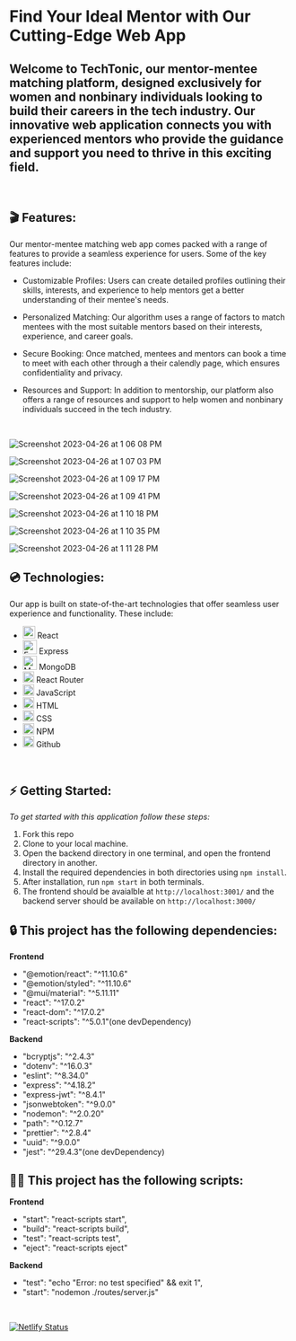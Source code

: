 <h1> Find Your Ideal Mentor with Our Cutting-Edge Web App</h1>
<h2> Welcome to TechTonic, our mentor-mentee matching platform, designed exclusively for women and nonbinary individuals looking to build their careers in the tech industry. Our innovative web application connects you with experienced mentors who provide the guidance and support you need to thrive in this exciting field. </h2>

<br>

## 🎬 <b>Features:</b>

Our mentor-mentee matching web app comes packed with a range of features to provide a seamless experience for users. Some of the key features include:

- Customizable Profiles: Users can create detailed profiles outlining their skills, interests, and experience to help mentors get a better understanding of their mentee's needs.

- Personalized Matching: Our algorithm uses a range of factors to match mentees with the most suitable mentors based on their interests, experience, and career goals.

- Secure Booking: Once matched, mentees and mentors can book a time to meet with each other through a their calendly page, which ensures confidentiality and privacy.

- Resources and Support: In addition to mentorship, our platform also offers a range of resources and support to help women and nonbinary individuals succeed in the tech industry.

<br>

![Screenshot 2023-04-26 at 1 06 08 PM](https://user-images.githubusercontent.com/98188684/234664609-61c470c8-8da7-46f5-8fa8-26d90315c84d.png)

![Screenshot 2023-04-26 at 1 07 03 PM](https://user-images.githubusercontent.com/98188684/234664775-1de81e5f-fa20-4176-b23f-89b10b8fc698.png)

![Screenshot 2023-04-26 at 1 09 17 PM](https://user-images.githubusercontent.com/98188684/234665246-3e4f3b95-6156-44df-9997-65fd5743e985.png)

![Screenshot 2023-04-26 at 1 09 41 PM](https://user-images.githubusercontent.com/98188684/234665339-5f95f7ef-69a3-45fa-96fa-d1a0c725603c.png)

![Screenshot 2023-04-26 at 1 10 18 PM](https://user-images.githubusercontent.com/98188684/234665461-6a2c051e-ff78-44ab-bae8-4521a538b870.png)

![Screenshot 2023-04-26 at 1 10 35 PM](https://user-images.githubusercontent.com/98188684/234665523-b9b5df98-3554-4e5c-a67e-13870b063b0c.png)

![Screenshot 2023-04-26 at 1 11 28 PM](https://user-images.githubusercontent.com/98188684/234665704-b0a5963c-6051-49c8-ab9b-4fbc43e77925.png)

## 💿 <b>Technologies:</b>

Our app is built on state-of-the-art technologies that offer seamless user experience and functionality. These include:
- <img alt="React" src="https://user-images.githubusercontent.com/25181517/117448085-96eed600-af3e-11eb-9492-83a3a0fcbfb1.png" width="22px"/> React
- <img alt="Express" src="https://user-images.githubusercontent.com/25181517/183576452-167273ef-bc96-48d1-bb36-5ddb57695960.png" width="25px"/> Express
- <img alt="MongoDB" src="https://user-images.githubusercontent.com/98188684/234662738-ed0006cf-11fa-4064-a52f-5ca1efcfe1db.png" width="25px"/> MongoDB
- <img alt="React Router" src="https://user-images.githubusercontent.com/102757890/188328033-172b27de-1636-4629-b997-2eadb33634ad.png" width="20px"/> React Router
- <img alt="javascript" src="https://user-images.githubusercontent.com/25181517/117447155-6a868a00-af3d-11eb-9cfe-245df15c9f3f.png" width="20px"/> JavaScript
- <img alt="HTML" src="https://user-images.githubusercontent.com/25181517/117447535-f00a3a00-af3d-11eb-89bf-45aaf56dbaf1.png" width="20px"/> HTML 
- <img alt="CSS" src="https://user-images.githubusercontent.com/25181517/117447663-0fa16280-af3e-11eb-8677-bcf8e4f8e298.png" width="20px"/> CSS
- <img alt="NPM" src="https://user-images.githubusercontent.com/25181517/121401671-49102800-c959-11eb-9f6f-74d49a5e1774.png" width="20px"/> NPM
- <img alt="Github" src="https://user-images.githubusercontent.com/25181517/117364276-fc4eb280-aebd-11eb-92ba-8a6ef74b7313.png" width="20px"/> Github




<br>

## ⚡️ <b>Getting Started:</b>
*To get started with this application follow these steps:*
1. Fork this repo
2. Clone to your local machine.
3. Open the backend directory in one terminal, and open the frontend directory in another.
4. Install the required dependencies in both directories using `npm install`.
5. After installation, run `npm start` in both terminals. 
6. The frontend should be avaialble at `http://localhost:3001/` and the backend server should be available on `http://localhost:3000/`

## 🔒 <b>This project has the following dependencies:</b>
<b>Frontend</b>
- "@emotion/react": "^11.10.6"
- "@emotion/styled": "^11.10.6"
- "@mui/material": "^5.11.11"
- "react": "^17.0.2"
- "react-dom": "^17.0.2"
- "react-scripts": "^5.0.1"(one devDependency)

<b>Backend</b>
- "bcryptjs": "^2.4.3"
- "dotenv": "^16.0.3"
- "eslint": "^8.34.0"
- "express": "^4.18.2"
- "express-jwt": "^8.4.1"
- "jsonwebtoken": "^9.0.0"
- "nodemon": "^2.0.20"
- "path": "^0.12.7"
- "prettier": "^2.8.4"
- "uuid": "^9.0.0"
- "jest": "^29.4.3"(one devDependency)

## ✍🏼 <b>This project has the following scripts:</b>
<b>Frontend</b>
- "start": "react-scripts start",
- "build": "react-scripts build",
- "test": "react-scripts test",
- "eject": "react-scripts eject"

<b>Backend</b>
- "test": "echo \"Error: no test specified\" && exit 1",
- "start": "nodemon ./routes/server.js"

<br> 

[![Netlify Status](https://api.netlify.com/api/v1/badges/7b06bdd5-85b7-42f7-9bfb-ab028b3dd227/deploy-status)](https://app.netlify.com/sites/mentor-mentee-matching/deploys)

